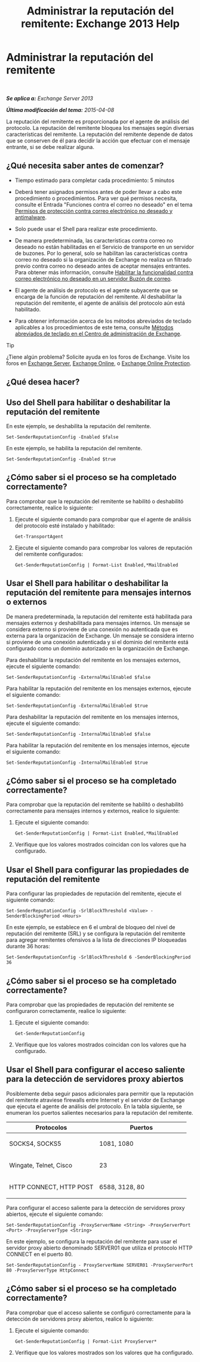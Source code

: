 ﻿---
title: 'Administrar la reputación del remitente: Exchange 2013 Help'
TOCTitle: Administrar la reputación del remitente
ms:assetid: f2716bd9-e3ac-46d9-9264-4e3dabfa0f38
ms:mtpsurl: https://technet.microsoft.com/es-es/library/Bb125186(v=EXCHG.150)
ms:contentKeyID: 49896009
ms.date: 05/22/2018
mtps_version: v=EXCHG.150
ms.translationtype: MT
---

# Administrar la reputación del remitente

 

_**Se aplica a:** Exchange Server 2013_

_**Última modificación del tema:** 2015-04-08_

La reputación del remitente es proporcionada por el agente de análisis del protocolo. La reputación del remitente bloquea los mensajes según diversas características del remitente. La reputación del remitente depende de datos que se conserven de él para decidir la acción que efectuar con el mensaje entrante, si se debe realizar alguna.

## ¿Qué necesita saber antes de comenzar?

  - Tiempo estimado para completar cada procedimiento: 5 minutos

  - Deberá tener asignados permisos antes de poder llevar a cabo este procedimiento o procedimientos. Para ver qué permisos necesita, consulte el Entrada "Funciones contra el correo no deseado" en el tema [Permisos de protección contra correo electrónico no deseado y antimalware](anti-spam-and-anti-malware-permissions-exchange-2013-help.md).

  - Solo puede usar el Shell para realizar este procedimiento.

  - De manera predeterminada, las características contra correo no deseado no están habilitadas en el Servicio de transporte en un servidor de buzones. Por lo general, solo se habilitan las características contra correo no deseado si la organización de Exchange no realiza un filtrado previo contra correo no deseado antes de aceptar mensajes entrantes. Para obtener más información, consulte [Habilitar la funcionalidad contra correo electrónico no deseado en un servidor Buzón de correo](enable-anti-spam-functionality-on-mailbox-servers-exchange-2013-help.md).

  - El agente de análisis de protocolo es el agente subyacente que se encarga de la función de reputación del remitente. Al deshabilitar la reputación del remitente, el agente de análisis del protocolo aún está habilitado.

  - Para obtener información acerca de los métodos abreviados de teclado aplicables a los procedimientos de este tema, consulte [Métodos abreviados de teclado en el Centro de administración de Exchange](keyboard-shortcuts-in-the-exchange-admin-center-exchange-online-protection-help.md).


> [!TIP]
> ¿Tiene algún problema? Solicite ayuda en los foros de Exchange. Visite los foros en <A href="https://go.microsoft.com/fwlink/p/?linkid=60612">Exchange Server</A>, <A href="https://go.microsoft.com/fwlink/p/?linkid=267542">Exchange Online</A>, o <A href="https://go.microsoft.com/fwlink/p/?linkid=285351">Exchange Online Protection</A>.



## ¿Qué desea hacer?

## Uso del Shell para habilitar o deshabilitar la reputación del remitente

En este ejemplo, se deshabilita la reputación del remitente.

    Set-SenderReputationConfig -Enabled $false

En este ejemplo, se habilita la reputación del remitente.

    Set-SenderReputationConfig -Enabled $true

## ¿Cómo saber si el proceso se ha completado correctamente?

Para comprobar que la reputación del remitente se habilitó o deshabilitó correctamente, realice lo siguiente:

1.  Ejecute el siguiente comando para comprobar que el agente de análisis del protocolo esté instalado y habilitado:
    
        Get-TransportAgent

2.  Ejecute el siguiente comando para comprobar los valores de reputación del remitente configurados:
    
        Get-SenderReputationConfig | Format-List Enabled,*MailEnabled

## Usar el Shell para habilitar o deshabilitar la reputación del remitente para mensajes internos o externos

De manera predeterminada, la reputación del remitente está habilitada para mensajes externos y deshabilitada para mensajes internos. Un mensaje se considera externo si proviene de una conexión no autenticada que es externa para la organización de Exchange. Un mensaje se considera interno si proviene de una conexión autenticada y si el dominio del remitente está configurado como un dominio autorizado en la organización de Exchange.

Para deshabilitar la reputación del remitente en los mensajes externos, ejecute el siguiente comando:

    Set-SenderReputationConfig -ExternalMailEnabled $false

Para habilitar la reputación del remitente en los mensajes externos, ejecute el siguiente comando:

    Set-SenderReputationConfig -ExternalMailEnabled $true

Para deshabilitar la reputación del remitente en los mensajes internos, ejecute el siguiente comando:

    Set-SenderReputationConfig -InternalMailEnabled $false

Para habilitar la reputación del remitente en los mensajes internos, ejecute el siguiente comando:

    Set-SenderReputationConfig -InternalMailEnabled $true

## ¿Cómo saber si el proceso se ha completado correctamente?

Para comprobar que la reputación del remitente se habilitó o deshabilitó correctamente para mensajes internos y externos, realice lo siguiente:

1.  Ejecute el siguiente comando:
    
        Get-SenderReputationConfig | Format-List Enabled,*MailEnabled

2.  Verifique que los valores mostrados coincidan con los valores que ha configurado.

## Usar el Shell para configurar las propiedades de reputación del remitente

Para configurar las propiedades de reputación del remitente, ejecute el siguiente comando:

    Set-SenderReputationConfig -SrlBlockThreshold <Value> -SenderBlockingPeriod <Hours>

En este ejemplo, se establece en 6 el umbral de bloqueo del nivel de reputación del remitente (SRL) y se configura la reputación del remitente para agregar remitentes ofensivos a la lista de direcciones IP bloqueadas durante 36 horas:

    Set-SenderReputationConfig -SrlBlockThreshold 6 -SenderBlockingPeriod 36

## ¿Cómo saber si el proceso se ha completado correctamente?

Para comprobar que las propiedades de reputación del remitente se configuraron correctamente, realice lo siguiente:

1.  Ejecute el siguiente comando:
    
        Get-SenderReputationConfig

2.  Verifique que los valores mostrados coincidan con los valores que ha configurado.

## Usar el Shell para configurar el acceso saliente para la detección de servidores proxy abiertos

Posiblemente deba seguir pasos adicionales para permitir que la reputación del remitente atraviese firewalls entre Internet y el servidor de Exchange que ejecuta el agente de análisis del protocolo. En la tabla siguiente, se enumeran los puertos salientes necesarios para la reputación del remitente.


<table>
<colgroup>
<col style="width: 50%" />
<col style="width: 50%" />
</colgroup>
<thead>
<tr class="header">
<th>Protocolos</th>
<th>Puertos</th>
</tr>
</thead>
<tbody>
<tr class="odd">
<td><p>SOCKS4, SOCKS5</p></td>
<td><p>1081, 1080</p></td>
</tr>
<tr class="even">
<td><p>Wingate, Telnet, Cisco</p></td>
<td><p>23</p></td>
</tr>
<tr class="odd">
<td><p>HTTP CONNECT, HTTP POST</p></td>
<td><p>6588, 3128, 80</p></td>
</tr>
</tbody>
</table>


Para configurar el acceso saliente para la detección de servidores proxy abiertos, ejecute el siguiente comando:

    Set-SenderReputationConfig -ProxyServerName <String> -ProxyServerPort <Port> -ProxyServerType <String>

En este ejemplo, se configura la reputación del remitente para usar el servidor proxy abierto denominado SERVER01 que utiliza el protocolo HTTP CONNECT en el puerto 80.

    Set-SenderReputationConfig - ProxyServerName SERVER01 -ProxyServerPort 80 -ProxyServerType HttpConnect

## ¿Cómo saber si el proceso se ha completado correctamente?

Para comprobar que el acceso saliente se configuró correctamente para la detección de servidores proxy abiertos, realice lo siguiente:

1.  Ejecute el siguiente comando:
    
        Get-SenderReputationConfig | Format-List ProxyServer*

2.  Verifique que los valores mostrados son los valores que ha configurado.

